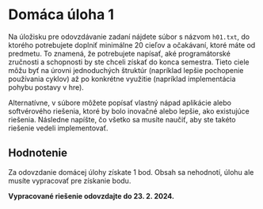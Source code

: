 # Domáca úloha 1
Na úložisku pre odovzdávanie zadaní nájdete súbor s názvom `h01.txt`, do ktorého potrebujete doplniť minimálne 20 cieľov a očakávaní, ktoré máte od predmetu. To znamená, že potrebujete napísať, aké programátorské zručnosti a schopnosti by ste chceli získať do konca semestra. Tieto ciele môžu byť na úrovni jednoduchých štruktúr (napríklad lepšie pochopenie používania cyklov) až po konkrétne využitie (napríklad implementácia pohybu postavy v hre).

Alternatívne, v súbore môžete popísať vlastný nápad aplikácie alebo softvérového riešenia, ktoré by bolo inovačné alebo lepšie, ako existujúce riešenia. Následne napíšte, čo všetko sa musíte naučiť, aby ste takéto riešenie vedeli implementovať.

## Hodnotenie
Za odovzdanie domácej úlohy získate 1 bod. Obsah sa nehodnotí, úlohu ale musíte vypracovať pre získanie bodu.

**Vypracované riešenie odovzdajte do 23. 2. 2024.**
